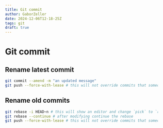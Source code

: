 ```yaml
---
title: Git commit
author: GaborZeller
date: 2024-12-06T12-18-25Z
tags: git
draft: true
---
```


# Git commit

## Rename latest commit

```sh
git commit --amend -m "an updated message"
git push --force-with-lease # this will not override commits that someone else might have pushed in the meantime
```

## Rename old commits

```sh
git rebase -i HEAD~n # this will show an editor and change `pick` to `reword` for the ones you want to modify
git rebase --continue # after modifying continue the rebase
git push --force-with-lease # this will not override commits that someone else might have pushed in the meantime
```
